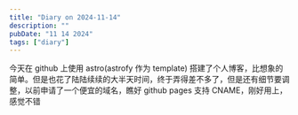 ```yaml
---
title: "Diary on 2024-11-14"
description: ""
pubDate: "11 14 2024"
tags: ["diary"]
---
```



今天在 github 上使用 astro(astrofy 作为 template) 搭建了个人博客，比想象的简单。但是也花了陆陆续续的大半天时间，终于弄得差不多了，但是还有细节要调整，以前申请了一个便宜的域名，瞧好 github pages 支持 CNAME，刚好用上，感觉不错

